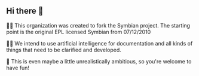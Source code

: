 ## Hi there 👋

👩‍💻 This organization was created to fork the Symbian project. The starting point is the original EPL licensed Symbian from 07/12/2010  

🙋‍♀️ We intend to use artificial intelligence for documentation and all kinds of things that need to be clarified and developed.

🍿 This is even maybe a little unrealistically ambitious, so you're welcome to have fun!
